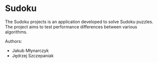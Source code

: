 # Sudoku

The Sudoku projects is an application developed to solve Sudoku puzzles. The project aims to test
performance differences between various algorithms.

Authors:
 * Jakub Młynarczyk
 * Jędrzej Szczepaniak
